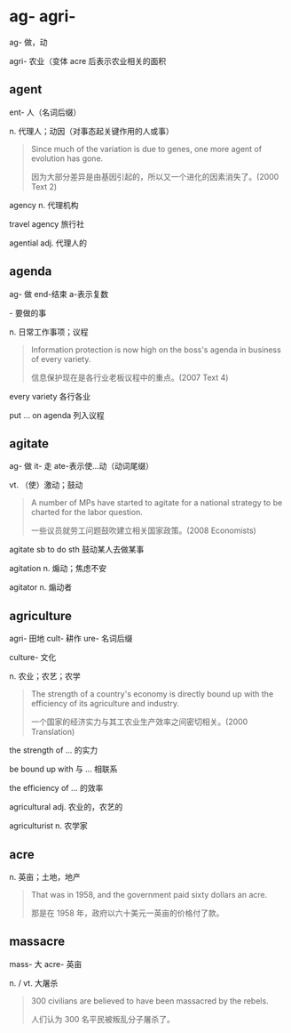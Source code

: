 # ag- agri-

ag- 做，动

agri- 农业（变体 acre 后表示农业相关的面积

## agent

ent- 人（名词后缀）

n. 代理人；动因（对事态起关键作用的人或事）

> Since much of the variation is due to genes, one more agent of evolution has gone.
>
> 因为大部分差异是由基因引起的，所以又一个进化的因素消失了。(2000 Text 2)

agency n. 代理机构

travel agency 旅行社

agential adj. 代理人的

## agenda

ag- 做 end-结束 a-表示复数

\- 要做的事

n. 日常工作事项；议程

> Information protection is now high on the boss's agenda in business of every variety.
>
> 信息保护现在是各行业老板议程中的重点。(2007 Text 4)

every variety 各行各业

put ... on agenda 列入议程

## agitate

ag- 做 it- 走 ate-表示使...动（动词尾缀）

vt. （使）激动；鼓动

> A number of MPs have started to agitate for a national strategy to be charted for the labor question.
>
> 一些议员就劳工问题鼓吹建立相关国家政策。(2008 Economists)

agitate sb to do sth 鼓动某人去做某事

agitation n. 煽动；焦虑不安

agitator n. 煽动者

## agriculture

agri- 田地 cult- 耕作 ure- 名词后缀

culture- 文化

n. 农业；农艺；农学

> The strength of a country's economy is directly bound up with the efficiency of its agriculture and industry.
>
> 一个国家的经济实力与其工农业生产效率之间密切相关。(2000 Translation)

the strength of ... 的实力

be bound up with 与 ... 相联系

the efficiency of ... 的效率

agricultural adj. 农业的，农艺的

agriculturist n. 农学家

## acre

n. 英亩；土地，地产

> That was in 1958, and the government paid sixty dollars an acre.
>
> 那是在 1958 年，政府以六十美元一英亩的价格付了款。

## massacre

mass- 大 acre- 英亩

n. / vt. 大屠杀

> 300 civilians are believed to have been massacred by the rebels.
>
> 人们认为 300 名平民被叛乱分子屠杀了。

